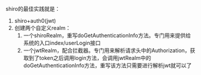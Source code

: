 shiro的最佳实践就是：
1. shiro+auth0(jwt)
2. 创建两个自定义realm：
   1. 一个shiroRealm，重写doGetAuthenticationInfo方法。专门用来提供给系统的入口index/userLogin接口
   2. 一个jwtRealm，配合拦截器。专门用来解析请求头中的Authorization，获取到了token之后调用login方法，会调用jwtRealm中的doGetAuthenticationInfo方法，重写该方法只需要进行解析jwt就可以了
